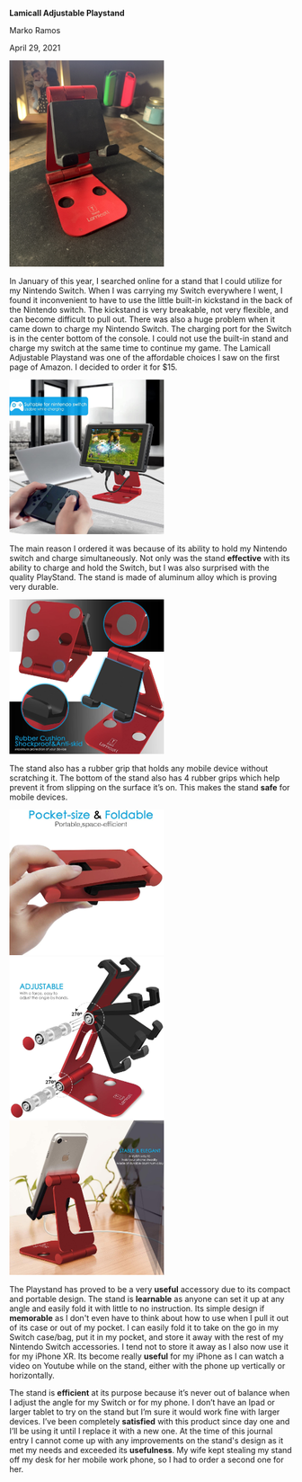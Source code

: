 __Lamicall Adjustable Playstand__

Marko Ramos

April 29, 2021


<img src="Journal%20Entry%202/Stand.JPG" width=275>

In January of this year, I searched online for a stand that I could utilize for my Nintendo Switch. When I was carrying my Switch everywhere I went, I found it inconvenient to have to use the little built-in kickstand in the back of the Nintendo switch. The kickstand is very breakable, not very flexible, and can become difficult to pull out. There was also a huge problem when it came down to charge my Nintendo Switch. The charging port for the Switch is in the center bottom of the console. I could not use the built-in stand and charge my switch at the same time to continue my game. The Lamicall Adjustable Playstand was one of the affordable choices I saw on the first page of Amazon. I decided to order it for $15. 

<img src="Journal%20Entry%202/TStandSwitch.jpg" width=275>

The main reason I ordered it was because of its ability to hold my Nintendo switch and charge simultaneously. Not only was the stand __effective__ with its ability to charge and hold the Switch, but I was also surprised with the quality PlayStand. The stand is made of aluminum alloy which is proving very durable. 

<img src="Journal%20Entry%202/TStandGrip.jpg" width=275>

The stand also has a rubber grip that holds any mobile device without scratching it. The bottom of the stand also has 4 rubber grips which help prevent it from slipping on the surface it’s on. This makes the stand __safe__ for mobile devices.   

<img src="Journal%20Entry%202/TStandFolded.jpg" width=275> <img src="Journal%20Entry%202/TstandAdjustable.jpg" width=275> <img src="Journal%20Entry%202/TStandIphone.jpg" width=275>

The Playstand has proved to be a very __useful__ accessory due to its compact and portable design. The stand is __learnable__ as anyone can set it up at any angle and easily fold it with little to no instruction. Its simple design if __memorable__ as I don't even have to think about how to use when I pull it out of its case or out of my pocket. I can easily fold it to take on the go in my Switch case/bag, put it in my pocket, and store it away with the rest of my Nintendo Switch accessories. I tend not to store it away as I also now use it for my iPhone XR. Its become really __useful__ for my iPhone as I can watch a video on Youtube while on the stand, either with the phone up vertically or horizontally.  


The stand is __efficient__ at its purpose because it’s never out of balance when I adjust the angle for my Switch or for my phone. I don’t have an Ipad or larger tablet to try on the stand but I’m sure it would work fine with larger devices. I’ve been completely __satisfied__ with this product since day one and I’ll be using it until I replace it with a new one. At the time of this journal entry I cannot come up with any improvements on the stand's design as it met my needs and exceeded its __usefulness__. My wife kept stealing my stand off my desk for her mobile work phone, so I had to order a second one for her.

